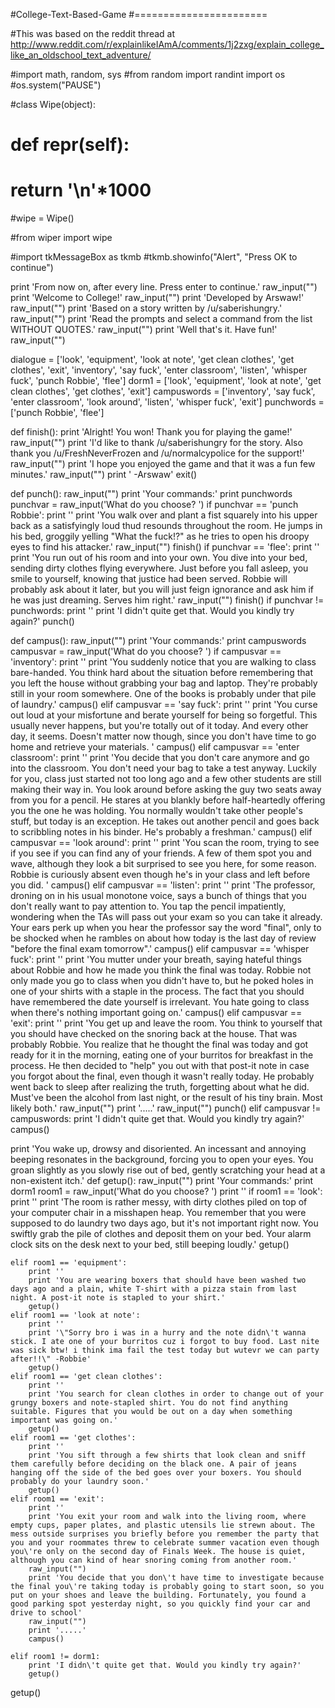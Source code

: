 #College-Text-Based-Game
#=======================

#This was based on the reddit thread at http://www.reddit.com/r/explainlikeIAmA/comments/1j2zxg/explain_college_like_an_oldschool_text_adventure/

#import math, random, sys
#from random import randint
import os
#os.system("PAUSE")

#class Wipe(object):
#    def __repr__(self):
#        return '\n'*1000

#wipe = Wipe()

#from wiper import wipe

#import tkMessageBox as tkmb
#tkmb.showinfo("Alert", "Press OK  to continue")

print 'From now on, after every line. Press enter to continue.'
raw_input("")
print 'Welcome to College!'
raw_input("")
print 'Developed by Arswaw!'
raw_input("")
print 'Based on a story written by /u/saberishungry.'
raw_input("")
print 'Read the prompts and select a command from the list WITHOUT QUOTES.'
raw_input("")
print 'Well that\'s it. Have fun!'
raw_input("")

dialogue = ['look', 'equipment', 'look at note', 'get clean clothes', 'get clothes', 'exit', 'inventory', 'say fuck', 'enter classroom', 'listen', 'whisper fuck', 'punch Robbie', 'flee']
dorm1 = ['look', 'equipment', 'look at note', 'get clean clothes', 'get clothes', 'exit']
campuswords = ['inventory', 'say fuck', 'enter classroom', 'look around', 'listen', 'whisper fuck', 'exit']
punchwords = ['punch Robbie', 'flee']

def finish():
    print 'Alright! You won! Thank you for playing the game!'
    raw_input("")
    print 'I\'d like to thank /u/saberishungry for the story. Also thank you /u/FreshNeverFrozen and /u/normalcypolice for the support!'
    raw_input("")
    print 'I hope you enjoyed the game and that it was a fun few minutes.'
    raw_input("")
    print ' -Arswaw'
    exit()

def punch():
    raw_input("")
    print 'Your commands:'
    print punchwords
    punchvar = raw_input('What do you choose? ')
    if punchvar == 'punch Robbie':
        print ''
        print 'You walk over and plant a fist squarely into his upper back as a satisfyingly loud thud resounds throughout the room. He jumps in his bed, groggily yelling "What the fuck!?" as he tries to open his droopy eyes to find his attacker.'
        raw_input("")
        finish()
    if punchvar == 'flee':
        print ''
        print 'You run out of his room and into your own. You dive into your bed, sending dirty clothes flying everywhere. Just before you fall asleep, you smile to yourself, knowing that justice had been served. Robbie will probably ask about it later, but you will just feign ignorance and ask him if he was just dreaming. Serves him right.'
        raw_input("")
        finish()
    if punchvar != punchwords:
        print ''
        print 'I didn\'t quite get that. Would you kindly try again?'
        punch()
        

def campus():
    raw_input("")
    print 'Your commands:'
    print campuswords
    campusvar = raw_input('What do you choose? ')
    if campusvar == 'inventory':
        print ''
        print 'You suddenly notice that you are walking to class bare-handed. You think hard about the situation before remembering that you left the house without grabbing your bag and laptop. They\'re probably still in your room somewhere. One of the books is probably under that pile of laundry.'
        campus()
    elif campusvar == 'say fuck':
        print ''
        print 'You curse out loud at your misfortune and berate yourself for being so forgetful. This usually never happens, but you\'re totally out of it today. And every other day, it seems. Doesn\'t matter now though, since you don\'t have time to go home and retrieve your materials. '
        campus()
    elif campusvar == 'enter classroom':
        print ''
        print 'You decide that you don\'t care anymore and go into the classroom. You don\'t need your bag to take a test anyway. Luckily for you, class just started not too long ago and a few other students are still making their way in. You look around before asking the guy two seats away from you for a pencil. He stares at you blankly before half-heartedly offering you the one he was holding. You normally wouldn\'t take other people\'s stuff, but today is an exception. He takes out another pencil and goes back to scribbling notes in his binder. He\'s probably a freshman.'
        campus()
    elif campusvar == 'look around':
        print ''
        print 'You scan the room, trying to see if you see if you can find any of your friends. A few of them spot you and wave, although they look a bit surprised to see you here, for some reason. Robbie is curiously absent even though he\'s in your class and left before you did. '
        campus()
    elif campusvar == 'listen':
        print ''
        print 'The professor, droning on in his usual monotone voice, says a bunch of things that you don\'t really want to pay attention to. You tap the pencil impatiently, wondering when the TAs will pass out your exam so you can take it already. Your ears perk up when you hear the professor say the word "final", only to be shocked when he rambles on about how today is the last day of review "before the final exam tomorrow".'
        campus()
    elif campusvar == 'whisper fuck':
        print ''
        print 'You mutter under your breath, saying hateful things about Robbie and how he made you think the final was today. Robbie not only made you go to class when you didn\'t have to, but he poked holes in one of your shirts with a staple in the process. The fact that you should have remembered the date yourself is irrelevant. You hate going to class when there\'s nothing important going on.'
        campus()
    elif campusvar == 'exit':
        print ''
        print 'You get up and leave the room. You think to yourself that you should have checked on the snoring back at the house. That was probably Robbie. You realize that he thought the final was today and got ready for it in the morning, eating one of your burritos for breakfast in the process. He then decided to "help" you out with that post-it note in case you forgot about the final, even though it wasn\'t really today. He probably went back to sleep after realizing the truth, forgetting about what he did. Must\'ve been the alcohol from last night, or the result of his tiny brain. Most likely both.'
        raw_input("")
        print '.....'
        raw_input("")
        punch()
    elif campusvar != campuswords:
        print 'I didn\'t quite get that. Would you kindly try again?'
        campus()

print 'You wake up, drowsy and disoriented. An incessant and annoying beeping resonates in the background, forcing you to open your eyes. You groan slightly as you slowly rise out of bed, gently scratching your head at a non-existent itch.'
def getup():
    raw_input("")
    print 'Your commands:'
    print dorm1
    room1 = raw_input('What do you choose? ')
    print ''
    if room1 == 'look':
        print ''
        print 'The room is rather messy, with dirty clothes piled on top of your computer chair in a misshapen heap. You remember that you were supposed to do laundry two days ago, but it\'s not important right now. You swiftly grab the pile of clothes and deposit them on your bed. Your alarm clock sits on the desk next to your bed, still beeping loudly.'
        getup()
    
    elif room1 == 'equipment':
        print ''
        print 'You are wearing boxers that should have been washed two days ago and a plain, white T-shirt with a pizza stain from last night. A post-it note is stapled to your shirt.'
        getup()
    elif room1 == 'look at note':
        print ''
        print '\"Sorry bro i was in a hurry and the note didn\'t wanna stick. I ate one of your burritos cuz i forgot to buy food. Last nite was sick btw! i think ima fail the test today but wutevr we can party after!!\" -Robbie'
        getup()
    elif room1 == 'get clean clothes':
        print ''
        print 'You search for clean clothes in order to change out of your grungy boxers and note-stapled shirt. You do not find anything suitable. Figures that you would be out on a day when something important was going on.'
        getup()
    elif room1 == 'get clothes':
        print ''
        print 'You sift through a few shirts that look clean and sniff them carefully before deciding on the black one. A pair of jeans hanging off the side of the bed goes over your boxers. You should probably do your laundry soon.'
        getup()
    elif room1 == 'exit':
        print ''
        print 'You exit your room and walk into the living room, where empty cups, paper plates, and plastic utensils lie strewn about. The mess outside surprises you briefly before you remember the party that you and your roommates threw to celebrate summer vacation even though you\'re only on the second day of Finals Week. The house is quiet, although you can kind of hear snoring coming from another room.'
        raw_input("")
        print 'You decide that you don\'t have time to investigate because the final you\'re taking today is probably going to start soon, so you put on your shoes and leave the building. Fortunately, you found a good parking spot yesterday night, so you quickly find your car and drive to school'
        raw_input("")
        print '.....'
        campus()

    elif room1 != dorm1:
        print 'I didn\'t quite get that. Would you kindly try again?'
        getup()
        


getup()

